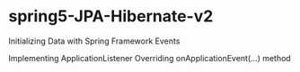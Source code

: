 # spring5-JPA-Hibernate-v2

Initializing Data with Spring Framework Events

Implementing ApplicationListener<ContextRefreshedEvent>
Overriding onApplicationEvent(...) method
